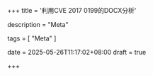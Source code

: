 +++
title = '利用CVE 2017 0199的DOCX分析'

description = "Meta"

tags = [ "Meta" ]

date = 2025-05-26T11:17:02+08:00
draft = true

+++
